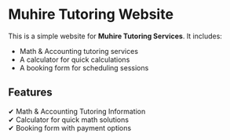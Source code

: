 # Muhire Tutoring Website
This is a simple website for **Muhire Tutoring Services**. It includes:
- Math & Accounting tutoring services
- A calculator for quick calculations
- A booking form for scheduling sessions

## Features
✔ Math & Accounting Tutoring Information  
✔ Calculator for quick math solutions  
✔ Booking form with payment options  



